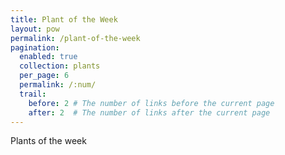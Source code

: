 ```yaml
---
title: Plant of the Week
layout: pow
permalink: /plant-of-the-week
pagination: 
  enabled: true
  collection: plants
  per_page: 6
  permalink: /:num/
  trail: 
    before: 2 # The number of links before the current page
    after: 2  # The number of links after the current page
---
```

Plants of the week
